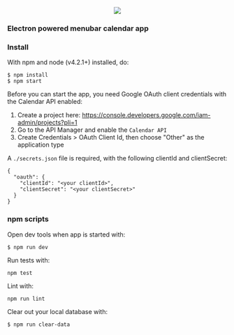 <p align="center">
<img src="https://i.imgur.com/nHDHmc1.gif" />
</p>

### Electron powered menubar calendar app

### Install

With npm and node (v4.2.1+) installed, do:

```
$ npm install
$ npm start
```

Before you can start the app, you need Google OAuth client credentials with the Calendar API enabled:

1. Create a project here: https://console.developers.google.com/iam-admin/projects?pli=1
2. Go to the API Manager and enable the `Calendar API`
3. Create Credentials > OAuth Client Id, then choose "Other" as the application type

A `./secrets.json` file is required, with the following clientId and clientSecret:

```
{
  "oauth": {
    "clientId": "<your clientId>",
    "clientSecret": "<your clientSecret>"
  }
}
```

### npm scripts

Open dev tools when app is started with:
```
$ npm run dev
```

Run tests with:
```
npm test
```

Lint with:
```
npm run lint
```

Clear out your local database with:
```
$ npm run clear-data
```
